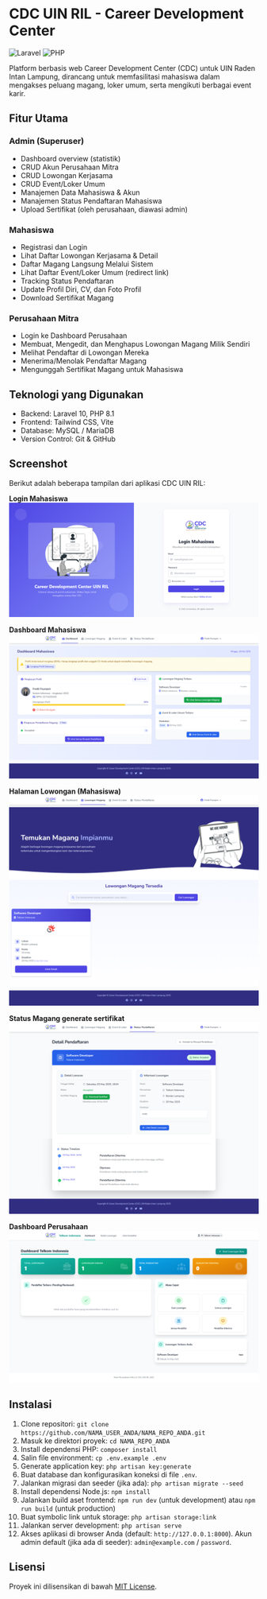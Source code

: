 # CDC UIN RIL - Career Development Center

![Laravel](https://img.shields.io/badge/Laravel-v10-FF2D20?style=flat-square&logo=laravel)
![PHP](https://img.shields.io/badge/PHP-8.1-777BB4?style=flat-square&logo=php)

Platform berbasis web Career Development Center (CDC) untuk UIN Raden Intan Lampung, dirancang untuk memfasilitasi mahasiswa dalam mengakses peluang magang, loker umum, serta mengikuti berbagai event karir.

## Fitur Utama

### Admin (Superuser)
- Dashboard overview (statistik)
- CRUD Akun Perusahaan Mitra
- CRUD Lowongan Kerjasama
- CRUD Event/Loker Umum
- Manajemen Data Mahasiswa & Akun
- Manajemen Status Pendaftaran Mahasiswa
- Upload Sertifikat (oleh perusahaan, diawasi admin)

### Mahasiswa
- Registrasi dan Login
- Lihat Daftar Lowongan Kerjasama & Detail
- Daftar Magang Langsung Melalui Sistem
- Lihat Daftar Event/Loker Umum (redirect link)
- Tracking Status Pendaftaran
- Update Profil Diri, CV, dan Foto Profil
- Download Sertifikat Magang

### Perusahaan Mitra
- Login ke Dashboard Perusahaan
- Membuat, Mengedit, dan Menghapus Lowongan Magang Milik Sendiri
- Melihat Pendaftar di Lowongan Mereka
- Menerima/Menolak Pendaftar Magang
- Mengunggah Sertifikat Magang untuk Mahasiswa

## Teknologi yang Digunakan
- Backend: Laravel 10, PHP 8.1
- Frontend: Tailwind CSS, Vite
- Database: MySQL / MariaDB
- Version Control: Git & GitHub

## Screenshot

Berikut adalah beberapa tampilan dari aplikasi CDC UIN RIL:

**Login Mahasiswa**
![Dashboard Admin](docs/screenshots/Login_Mahasiswa.png)

**Dashboard Mahasiswa**
![Dashboard Mahasiswa](docs/screenshots/dashboard_mahasiswa.png)

**Halaman Lowongan (Mahasiswa)**
![Halaman Lowongan Mahasiswa](docs/screenshots/lowongan_menu.png)

**Status Magang generate sertifikat**
![Halaman Detail Lowongan Perusahaan](docs/screenshots/detail_magang.png)

**Dashboard Perusahaan**
![Halaman Detail Lowongan Perusahaan](docs/screenshots/dashboard_company.png)

## Instalasi
1. Clone repositori: `git clone https://github.com/NAMA_USER_ANDA/NAMA_REPO_ANDA.git`
2. Masuk ke direktori proyek: `cd NAMA_REPO_ANDA`
3. Install dependensi PHP: `composer install`
4. Salin file environment: `cp .env.example .env`
5. Generate application key: `php artisan key:generate`
6. Buat database dan konfigurasikan koneksi di file `.env`.
7. Jalankan migrasi dan seeder (jika ada): `php artisan migrate --seed`
8. Install dependensi Node.js: `npm install`
9. Jalankan build aset frontend: `npm run dev` (untuk development) atau `npm run build` (untuk production)
10. Buat symbolic link untuk storage: `php artisan storage:link`
11. Jalankan server development: `php artisan serve`
12. Akses aplikasi di browser Anda (default: `http://127.0.0.1:8000`). Akun admin default (jika ada di seeder): `admin@example.com` / `password`.

## Lisensi
Proyek ini dilisensikan di bawah [MIT License](LICENSE).

